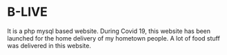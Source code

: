 # B-LIVE
It is a php mysql based website. During Covid 19, this website has been launched for the home delivery of my hometown people. A lot of food stuff was delivered in this website. 
